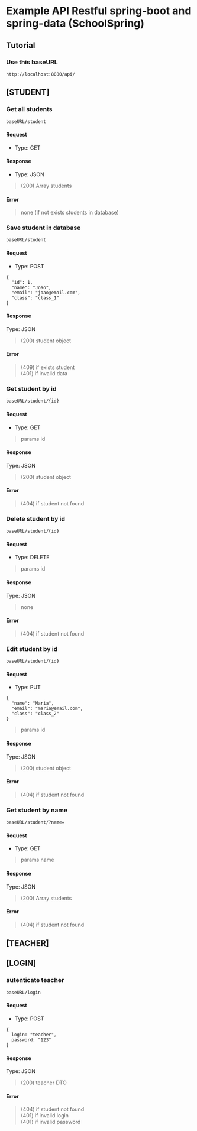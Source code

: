 # Example API Restful spring-boot and spring-data (SchoolSpring)

## Tutorial

### Use this baseURL
```
http://localhost:8080/api/
```

## [STUDENT]

### Get all students 
```baseURL/student```

#### Request 
- Type: GET

#### Response
- Type: JSON
> (200) Array students

#### Error
> none (if not exists students in database) </br>

### Save student in database 
```baseURL/student```

#### Request
- Type: POST
```
{
  "id": 1, 
  "name": "Joao", 
  "email": "joao@email.com", 
  "class": "class_1"
}
```

#### Response
Type: JSON
> (200) student object

#### Error
> (409) if exists student </br>
> (401) if invalid data

### Get student by id
```baseURL/student/{id}```

#### Request
- Type: GET
> params id

#### Response
Type: JSON
> (200) student object

#### Error
> (404) if student not found </br>

### Delete student by id
```baseURL/student/{id}```

#### Request
- Type: DELETE
> params id

#### Response
Type: JSON
> none

#### Error
> (404) if student not found </br>

### Edit student by id
```baseURL/student/{id}```

#### Request
- Type: PUT
```
{
  "name": "Maria", 
  "email": "maria@email.com", 
  "class": "class_2"
}
```
> params id

#### Response
Type: JSON
> (200) student object

#### Error
> (404) if student not found </br>

### Get student by name
```baseURL/student/?name=```

#### Request
- Type: GET
> params name

#### Response
Type: JSON
> (200) Array students

#### Error
> (404) if student not found </br>



## [TEACHER]


## [LOGIN]

### autenticate teacher
```baseURL/login```

#### Request
- Type: POST
```
{
  login: "teacher",
  password: "123"
}
```

#### Response
Type: JSON
> (200) teacher DTO

#### Error
> (404) if student not found </br>
> (401) if invalid login </br>
> (401) if invalid password 

